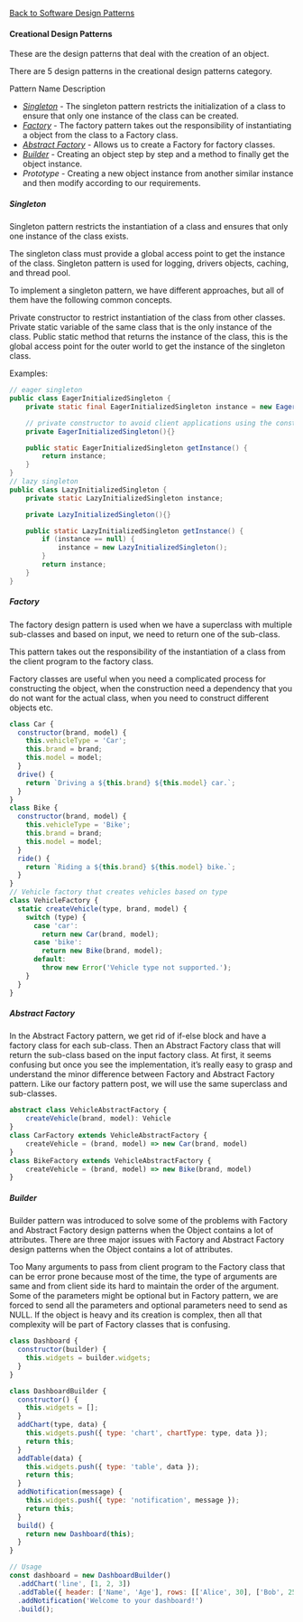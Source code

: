 [Back to Software Design Patterns](../../05-software-design-patterns.md)

#### Creational Design Patterns

These are the design patterns that deal with the creation of an object.

There are 5 design patterns in the creational design patterns category.

Pattern Name Description

- [_Singleton_](#singleton) - The singleton pattern restricts the initialization of a class to ensure that only one instance of the class can be created.
- [_Factory_](#factory) - The factory pattern takes out the responsibility of instantiating a object from the class to a Factory class.
- [_Abstract Factory_](#abstract-factory) - Allows us to create a Factory for factory classes.
- [_Builder_](#builder) - Creating an object step by step and a method to finally get the object instance.
- _Prototype_ - Creating a new object instance from another similar instance and then modify according to our requirements.

##### Singleton

Singleton pattern restricts the instantiation of a class and ensures that only one instance of the class exists.

The singleton class must provide a global access point to get the instance of the class.
Singleton pattern is used for logging, drivers objects, caching, and thread pool.

To implement a singleton pattern, we have different approaches, but all of them have the following common concepts.

Private constructor to restrict instantiation of the class from other classes.
Private static variable of the same class that is the only instance of the class.
Public static method that returns the instance of the class, this is the global access point for the outer world to get the instance of the singleton class.

Examples:

```JAVA
// eager singleton
public class EagerInitializedSingleton {
    private static final EagerInitializedSingleton instance = new EagerInitializedSingleton();

    // private constructor to avoid client applications using the constructor
    private EagerInitializedSingleton(){}

    public static EagerInitializedSingleton getInstance() {
        return instance;
    }
}
// lazy singleton
public class LazyInitializedSingleton {
    private static LazyInitializedSingleton instance;

    private LazyInitializedSingleton(){}

    public static LazyInitializedSingleton getInstance() {
        if (instance == null) {
            instance = new LazyInitializedSingleton();
        }
        return instance;
    }
}
```

##### Factory

The factory design pattern is used when we have a superclass with multiple sub-classes and based on input, we need to return one of the sub-class.

This pattern takes out the responsibility of the instantiation of a class from the client program to the factory class.

Factory classes are useful when you need a complicated process for constructing the object, when the construction need a dependency that you do not want for the actual class, when you need to construct different objects etc.

```JavaScript
class Car {
  constructor(brand, model) {
    this.vehicleType = 'Car';
    this.brand = brand;
    this.model = model;
  }
  drive() {
    return `Driving a ${this.brand} ${this.model} car.`;
  }
}
class Bike {
  constructor(brand, model) {
    this.vehicleType = 'Bike';
    this.brand = brand;
    this.model = model;
  }
  ride() {
    return `Riding a ${this.brand} ${this.model} bike.`;
  }
}
// Vehicle factory that creates vehicles based on type
class VehicleFactory {
  static createVehicle(type, brand, model) {
    switch (type) {
      case 'car':
        return new Car(brand, model);
      case 'bike':
        return new Bike(brand, model);
      default:
        throw new Error('Vehicle type not supported.');
    }
  }
}
```

##### Abstract Factory

In the Abstract Factory pattern, we get rid of if-else block and have a factory class for each sub-class. Then an Abstract Factory class that will return the sub-class based on the input factory class. At first, it seems confusing but once you see the implementation, it’s really easy to grasp and understand the minor difference between Factory and Abstract Factory pattern. Like our factory pattern post, we will use the same superclass and sub-classes.

```TypeScript
abstract class VehicleAbstractFactory {
    createVehicle(brand, model): Vehicle
}
class CarFactory extends VehicleAbstractFactory {
    createVehicle = (brand, model) => new Car(brand, model)
}
class BikeFactory extends VehicleAbstractFactory {
    createVehicle = (brand, model) => new Bike(brand, model)
}

```

##### Builder

Builder pattern was introduced to solve some of the problems with Factory and Abstract Factory design patterns when the Object contains a lot of attributes. There are three major issues with Factory and Abstract Factory design patterns when the Object contains a lot of attributes.

Too Many arguments to pass from client program to the Factory class that can be error prone because most of the time, the type of arguments are same and from client side its hard to maintain the order of the argument.
Some of the parameters might be optional but in Factory pattern, we are forced to send all the parameters and optional parameters need to send as NULL.
If the object is heavy and its creation is complex, then all that complexity will be part of Factory classes that is confusing.

```JavaScript
class Dashboard {
  constructor(builder) {
    this.widgets = builder.widgets;
  }
}

class DashboardBuilder {
  constructor() {
    this.widgets = [];
  }
  addChart(type, data) {
    this.widgets.push({ type: 'chart', chartType: type, data });
    return this;
  }
  addTable(data) {
    this.widgets.push({ type: 'table', data });
    return this;
  }
  addNotification(message) {
    this.widgets.push({ type: 'notification', message });
    return this;
  }
  build() {
    return new Dashboard(this);
  }
}

// Usage
const dashboard = new DashboardBuilder()
  .addChart('line', [1, 2, 3])
  .addTable({ header: ['Name', 'Age'], rows: [['Alice', 30], ['Bob', 25]] })
  .addNotification('Welcome to your dashboard!')
  .build();
```
